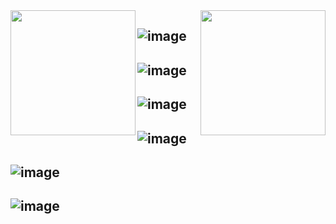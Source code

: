 <img src="https://github.com/user-attachments/assets/d23aa314-1b8b-4a67-a518-d3bde2aca452" width="200" align="left"/>
<img src="https://github.com/user-attachments/assets/40c6f01b-d18d-4178-b507-cda0a9280e8f" width="200" align="right"/>

![image](https://github.com/user-attachments/assets/35bca23b-aa26-4d69-b440-ab0d44eea823)
-----------------------------------------------------------------------------------------
![image](https://github.com/user-attachments/assets/dd6200f6-e840-4a8c-9dcd-d61e330d0c67)
-----------------------------------------------------------------------------------------
![image](https://github.com/user-attachments/assets/6562eaee-0355-469c-b54e-0027fe0abd95)
----------------------------------------------------------------------------------------
![image](https://github.com/user-attachments/assets/6c04ecf3-d58e-4b90-ab7e-24fa74368f11)
-----------------------------
![image](https://github.com/user-attachments/assets/b0a18be3-3b65-4888-83cc-c159210708a9)
-----------------------------
![image](https://github.com/user-attachments/assets/cb74614a-895a-4104-9a9c-6f3a2b28babc)
----------------------------





